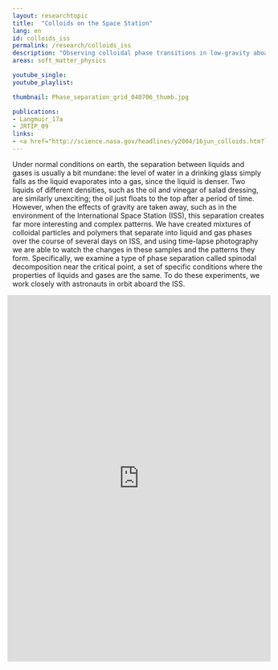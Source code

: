 ```yaml
---
layout: researchtopic
title:  "Colloids on the Space Station"
lang: en
id: colloids_iss
permalink: /research/colloids_iss
description: "Observing colloidal phase transitions in low-gravity aboard the International Space Station enables long-term observation of new phenomena."
areas: soft_matter_physics

youtube_single: 
youtube_playlist: 

thumbnail: Phase_separation_grid_040706_thumb.jpg

publications:
- Langmuir_17a
- JRTIP_09
links:
- <a href="http://science.nasa.gov/headlines/y2004/16jun_colloids.htm?list914346" target="_blank">Science@NASA</a> (Jun 2004)
---
```

Under normal conditions on earth, the separation between liquids and gases is usually a bit mundane: the level of water in a drinking glass simply falls as the liquid evaporates into a gas, since the liquid is denser. Two liquids of different densities, such as the oil and vinegar of salad dressing, are similarly unexciting; the oil just floats to the top after a period of time. However, when the effects of gravity are taken away, such as in the environment of the International Space Station (ISS), this separation creates far more interesting and complex patterns. We have created mixtures of colloidal particles and polymers that separate into liquid and gas phases over the course of several days on ISS, and using time-lapse photography we are able to watch the changes in these samples and the patterns they form. Specifically, we examine a type of phase separation called spinodal decomposition near the critical point, a set of specific conditions where the properties of liquids and gases are the same. To do these experiments, we work closely with astronauts in orbit aboard the ISS.

<div id="colloids_post_holder" class="row empty"></div>
<div id="colloidsembed_holder" class="row">
<iframe id="colloidsembed" width="104%" height="730" scrolling="no" frameborder="no" style="position:relative; left:-2%" src="https://mattgilbertnet.github.io/colloidsorg/embed.html"></iframe>
</div>
